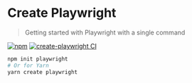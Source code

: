 # Create Playwright

> Getting started with Playwright with a single command

[![npm](https://img.shields.io/npm/v/create-playwright)](https://www.npmjs.com/package/create-playwright)
[![create-playwright CI](https://github.com/microsoft/playwright/actions/workflows/package_create_playwright.yml/badge.svg)](https://github.com/microsoft/playwright/actions/workflows/package_create_playwright.yml)

```bash
npm init playwright
# Or for Yarn
yarn create playwright
```
